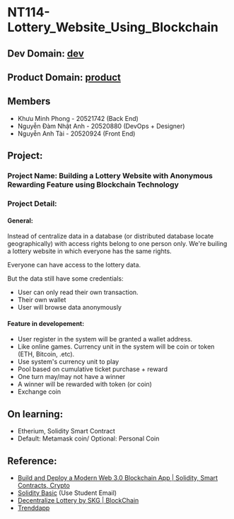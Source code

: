 # NT114-Lottery_Website_Using_Blockchain
## Dev Domain: [dev](https://test.fkmdev.site) 
## Product Domain: [product](https://lottery.dacn.site) 
## Members

- Khưu Minh Phong - 20521742 (Back End)  
- Nguyễn Đàm Nhật Anh - 20520880 (DevOps + Designer)
- Nguyễn Anh Tài - 20520924 (Front End)

## Project:

### **Project Name: Building a Lottery Website with Anonymous Rewarding Feature using Blockchain Technology** 

### **Project Detail:**


#### **General:**

Instead of centralize data in a database (or distributed database locate geographically) with access rights belong to one person only. We're builing a lottery website in which everyone has the same rights.

Everyone can have access to the lottery data. 

But the data still have some credentials: 

- User can only read their own transaction.
- Their own wallet
- User will browse data anonymously

#### **Feature in developement:**

- User register in the system will be granted a wallet address.
- Like online games. Currency unit in the system will be coin or token (ETH, Bitcoin, .etc).
- Use system's currency unit to play
- Pool based on cumulative ticket purchase + reward
- One turn may/may not have a winner
- A winner will be rewarded with token (or coin)
- Exchange coin

## **On learning:**

- Etherium, Solidity Smart Contract
- Default: Metamask coin/ Optional: Personal Coin

## **Reference:**

- [Build and Deploy a Modern Web 3.0 Blockchain App | Solidity, Smart Contracts, Crypto](https://www.youtube.com/watch?v=Wn_Kb3MR_cU)
- [Solidity Basic](https://drive.google.com/file/d/1ANongpXXJX5ndr8SCt1jOwYguw46884d/view?usp=sharing) (Use Student Email)
- [Decentralize Lottery by SKG | BlockChain](https://www.youtube.com/watch?v=Il9kcuD1UnI)
- [Trenddapp](https://github.com/trenddapp/lottery)
